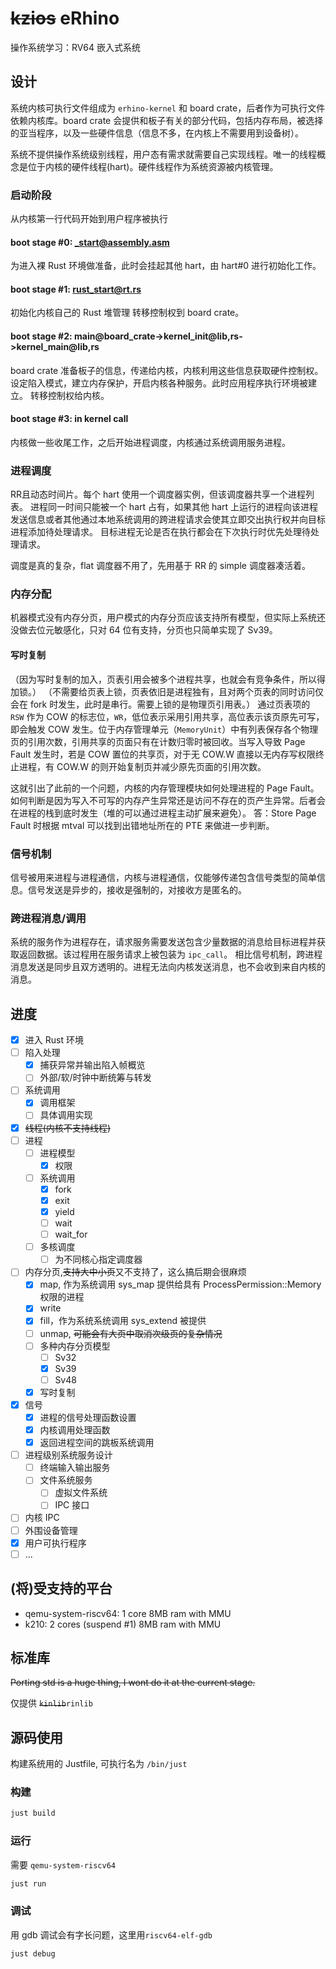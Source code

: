 # ~~kzios~~ eRhino

操作系统学习：RV64 嵌入式系统

## 设计

系统内核可执行文件组成为 `erhino-kernel` 和 board crate，后者作为可执行文件依赖内核库。board crate 会提供和板子有关的部分代码，包括内存布局，被选择的亚当程序，以及一些硬件信息（信息不多，在内核上不需要用到设备树）。

系统不提供操作系统级别线程，用户态有需求就需要自己实现线程。唯一的线程概念是位于内核的硬件线程(hart)。硬件线程作为系统资源被内核管理。

### 启动阶段

从内核第一行代码开始到用户程序被执行

#### boot stage #0: _start@assembly.asm

为进入裸 Rust 环境做准备，此时会挂起其他 hart，由 hart#0 进行初始化工作。

#### boot stage #1: rust_start@rt.rs

初始化内核自己的 Rust 堆管理
转移控制权到 board crate。

#### boot stage #2: main@board_crate->kernel_init@lib,rs->kernel_main@lib,rs

board crate 准备板子的信息，传递给内核，内核利用这些信息获取硬件控制权。
设定陷入模式，建立内存保护，开启内核各种服务。此时应用程序执行环境被建立。
转移控制权给内核。

#### boot stage #3: in kernel call

内核做一些收尾工作，之后开始进程调度，内核通过系统调用服务进程。

### 进程调度

RR且动态时间片。每个 hart 使用一个调度器实例，但该调度器共享一个进程列表。
进程同一时间只能被一个 hart 占有，如果其他 hart 上运行的进程向该进程发送信息或者其他通过本地系统调用的跨进程请求会使其立即交出执行权并向目标进程添加待处理请求。
目标进程无论是否在执行都会在下次执行时优先处理待处理请求。

调度是真的复杂，flat 调度器不用了，先用基于 RR 的 simple 调度器凑活着。

### 内存分配

机器模式没有内存分页，用户模式的内存分页应该支持所有模型，但实际上系统还没做去位元敏感化，只对 64 位有支持，分页也只简单实现了 Sv39。

#### 写时复制

（因为写时复制的加入，页表引用会被多个进程共享，也就会有竞争条件，所以得加锁。）
（不需要给页表上锁，页表依旧是进程独有，且对两个页表的同时访问仅会在 fork 时发生，此时是串行。需要上锁的是物理页引用表。）
通过页表项的 `RSW` 作为 COW 的标志位，`WR`，低位表示采用引用共享，高位表示该页原先可写，即会触发 COW 发生。位于内存管理单元（`MemoryUnit`）中有列表保存各个物理页的引用次数，引用共享的页面只有在计数归零时被回收。当写入导致 Page Fault 发生时，若是 COW 置位的共享页，对于无 COW.W 直接以无内存写权限终止进程，有 COW.W 的则开始复制页并减少原先页面的引用次数。

这就引出了此前的一个问题，内核的内存管理模块如何处理进程的 Page Fault。如何判断是因为写入不可写的内存产生异常还是访问不存在的页产生异常。后者会在进程的栈到底时发生（堆的可以通过进程主动扩展来避免）。
答：Store Page Fault 时根据 mtval 可以找到出错地址所在的 PTE 来做进一步判断。

### 信号机制

信号被用来进程与进程通信，内核与进程通信，仅能够传递包含信号类型的简单信息。信号发送是异步的，接收是强制的，对接收方是匿名的。

### 跨进程消息/调用

系统的服务作为进程存在，请求服务需要发送包含少量数据的消息给目标进程并获取返回数据。该过程用在服务请求上被包装为 `ipc_call`。
相比信号机制，跨进程消息发送是同步且双方透明的。进程无法向内核发送消息，也不会收到来自内核的消息。

## 进度

- [x] 进入 Rust 环境
- [ ] 陷入处理
  - [x] 捕获异常并输出陷入帧概览
  - [ ] 外部/软/时钟中断统筹与转发
- [ ] 系统调用
  - [x] 调用框架
  - [ ] 具体调用实现
- [x] ~~线程(内核不支持线程)~~
- [ ] 进程
  - [ ] 进程模型
    - [x] 权限
  - [ ] 系统调用
    - [x] fork
    - [x] exit
    - [x] yield
    - [ ] wait
    - [ ] wait_for
  - [ ] 多核调度
    - [ ] 为不同核心指定调度器
- [ ] 内存分页,~~支持大中小页~~又不支持了，这么搞后期会很麻烦
  - [x] map, 作为系统调用 sys_map 提供给具有 ProcessPermission::Memory 权限的进程
  - [x] write
  - [x] fill，作为系统系统调用 sys_extend 被提供
  - [ ] unmap, ~~可能会有大页中取消次级页的复杂情况~~
  - [ ] 多种内存分页模型
    - [ ] Sv32
    - [x] Sv39
    - [ ] Sv48
  - [x] 写时复制
- [x] 信号
  - [x] 进程的信号处理函数设置
  - [x] 内核调用处理函数
  - [x] 返回进程空间的跳板系统调用
- [ ] 进程级别系统服务设计
  - [ ] 终端输入输出服务
  - [ ] 文件系统服务
    - [ ] 虚拟文件系统
    - [ ] IPC 接口
- [ ] 内核 IPC
- [ ] 外围设备管理
- [x] 用户可执行程序
- [ ] ...

## (将)受支持的平台

- qemu-system-riscv64: 1 core 8MB ram with MMU
- k210: 2 cores (suspend #1) 8MB ram with MMU

## 标准库

~~Porting std is a huge thing, I wont do it at the current stage.~~

仅提供 ~~`kinlib`~~`rinlib`

## 源码使用

构建系统用的 Justfile, 可执行名为 `/bin/just`

### 构建

```sh
just build
```

### 运行

需要 `qemu-system-riscv64`

```sh
just run
```

### 调试

用 gdb 调试会有字长问题，这里用`riscv64-elf-gdb`

```sh
just debug
```
